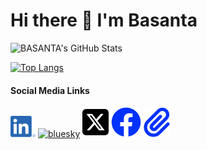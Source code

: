 # Hi there 👋 I'm Basanta

![BASANTA's GitHub Stats](https://github-readme-stats.vercel.app/api?username=basantakakoti&theme=default&show_icons=true)

[![Top Langs](https://github-readme-stats.vercel.app/api/top-langs/?username=basantakakoti&layout=compact)](https://github.com/basantakakoti/github-readme-stats)

#### Social Media Links

<!-- display the social media buttons in your README -->

[![linkedin][1.1]][1] 
[![bluesky][2.1]][2] 
[![twitter][3.1]][3] 
[![facebook][4.1]][4] 
[![website][5.1]][5]

<!-- links to social media icons -->

[1.1]: https://raw.githubusercontent.com/basantakakoti/basantakakoti/main/Icons/LI-In-Bug.png

[2.1]: https://bsky.app/static/favicon-32x32.png

[3.1]: https://raw.githubusercontent.com/basantakakoti/basantakakoti/3c2b8fc4c3b906408dcb5f3a17a935384914acb0/Icons/x-twitter.svg

[4.1]: https://raw.githubusercontent.com/basantakakoti/basantakakoti/0ccbe37ca260945d01b719b94f5fa8b4c60ceb25/Icons/facebook.svg

[5.1]: https://raw.githubusercontent.com/basantakakoti/basantakakoti/da5c1b1cf0be8439f306b81d4ed1fea136e77e16/Icons/up-right-from-square.svg

<!-- links to My social media accounts -->

[1]: https://www.linkedin.com/in/basantakakoti

[2]: https://bsky.app/profile/basantakakoti.bsky.social

[3]: https://twitter.com/bkakoti07

[4]: https://www.facebook.com/bkakoti07

[5]: https://www.scisdom.com


